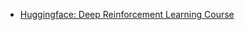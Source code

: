 

* [Huggingface: Deep Reinforcement Learning Course](https://huggingface.co/learn/deep-rl-course/unit0/introduction)